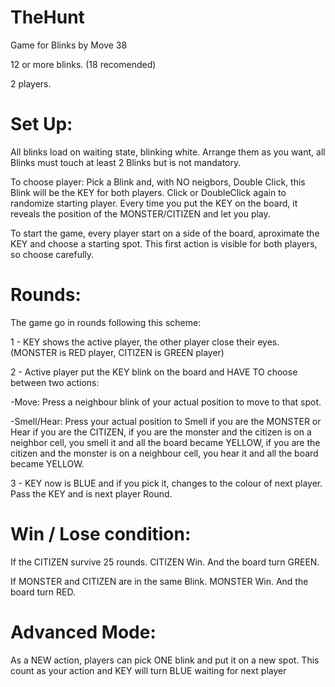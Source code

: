 # TheHunt

Game for Blinks by Move 38

12 or more blinks. (18 recomended)

2 players.

# Set Up:

All blinks load on waiting state, blinking white.
Arrange them as you want, all Blinks must touch at least 2 Blinks but is not mandatory.

To choose player: Pick a Blink and, with NO neigbors, Double Click, this Blink will be the KEY for both players.
Click or DoubleClick again to randomize starting player.
Every time you put the KEY on the board, it reveals the position of the MONSTER/CITIZEN and let you play.

To start the game, every player start on a side of the board, aproximate the KEY and choose a starting spot. This first action is visible for both players, so choose carefully.

# Rounds:

The game go in rounds following this scheme:

1 - KEY shows the active player, the other player close their eyes. (MONSTER is RED player, CITIZEN is GREEN player)

2 - Active player put the KEY blink on the board and HAVE TO choose between two actions:

   -Move: Press a neighbour blink of your actual position to move to that spot.
      
   -Smell/Hear: Press your actual position to Smell if you are the MONSTER or Hear if you are the CITIZEN, if you are the monster and the citizen is on a neighbor cell, you smell it and all the board became YELLOW, if you are the citizen and the monster is on a neighbour cell, you hear it and all the board became YELLOW.
      
3 - KEY now is BLUE and if you pick it, changes to the colour of next player. Pass the KEY and is next player Round.

# Win / Lose condition:

If the CITIZEN survive 25 rounds. CITIZEN Win. And the board turn GREEN.

If MONSTER and CITIZEN are in the same Blink. MONSTER Win. And the board turn RED.

# Advanced Mode:

As a NEW action, players can pick ONE blink and put it on a new spot. 
This count as your action and KEY will turn BLUE waiting for next player
